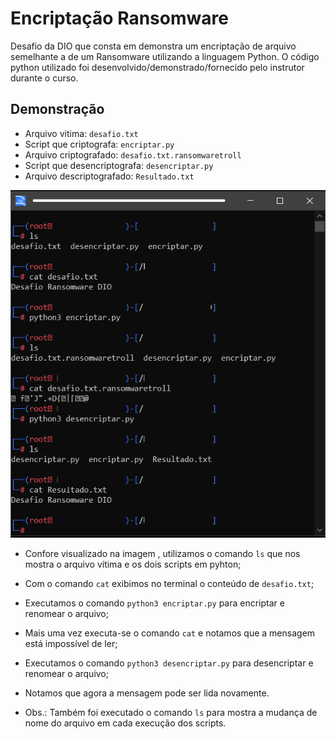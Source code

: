 # Encriptação Ransomware
Desafio da DIO que consta em demonstra um encriptação de arquivo semelhante a de um Ransomware utilizando a linguagem Python. O código python utilizado foi desenvolvido/demonstrado/fornecido pelo instrutor durante o curso.


## Demonstração
- Arquivo vitima: ``` desafio.txt ```
- Script que criptografa: ``` encriptar.py ```
- Arquivo criptografado: ``` desafio.txt.ransomwaretroll ```
- Script que desencriptografa: ``` desencriptar.py ```
- Arquivo descriptografado: ``` Resultado.txt ```


![Alt text](./Encrip_Decript.png "Optional title")

- Confore visualizado na imagem , utilizamos o comando ``` ls ``` que nos mostra o arquivo vítima e os dois scripts em pyhton;
- Com o comando ``` cat ``` exibimos no terminal o conteúdo de ``` desafio.txt ```;
- Executamos o comando ``` python3 encriptar.py ``` para encriptar e renomear o arquivo;
- Mais uma vez executa-se o comando ``` cat ``` e notamos que a mensagem está impossível de ler;
- Executamos o comando ``` python3 desencriptar.py ``` para desencriptar e renomear o arquivo;
- Notamos que agora a mensagem pode ser lida novamente.

- Obs.: Também foi executado o comando ``` ls ``` para mostra a mudança de nome do arquivo em cada execução dos scripts.
